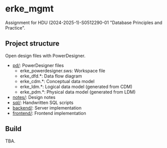 # erke_mgmt

Assignment for HDU (2024-2025-1)-S0512290-01 "Database Principles and Practice".

## Project structure

Open design files with PowerDesigner.

* [pd/](pd/): PowerDesigner files
  * erke_powerdesigner.sws: Workspace file
  * erke_dfd.*: Data flow diagram
  * erke_cdm.*: Conceptual data model
  * erke_ldm.*: Logical data model (generated from CDM)
  * erke_pdm.*: Physical data model (generated from LDM)
* [notes/](notes/): Design notes
* [sql/](sql/): Handwritten SQL scripts
* [backend/](backend/): Server implementation
* [frontend/](frontend/): Frontend implementation

## Build

TBA.
